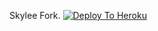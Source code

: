 Skylee Fork.
[![Deploy To Heroku](https://www.herokucdn.com/deploy/button.svg)](https://heroku.com/deploy?template=https://github.com/OOF-Crew/meikobot)
